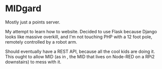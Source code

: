 # MIDgard
Mostly just a points server.

My attempt to learn how to website. Decided to use Flask because Django looks like massive overkill, and I'm not touching PHP with a 12 foot pole, remotely controlled by a robot arm.

Should eventually have a REST API, because all the cool kids are doing it. This ought to allow MID (as in , the MID that lives on Node-RED on a RPi2 downstairs) to mess with it.
